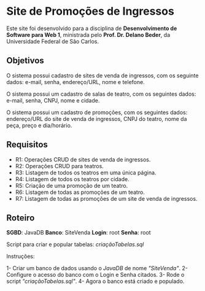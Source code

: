 # Site de Promoções de Ingressos
Este site foi desenvolvido para a disciplina de **Desenvolvimento de Software para Web 1**, ministrada pelo **Prof. Dr. Delano Beder**, da Universidade Federal de São Carlos.

## Objetivos
O sistema possui cadastro de sites de venda de ingressos, com os seguinte dados: e-mail, senha, endereço/URL, nome e telefone.

O sistema possui um cadastro de salas de teatro, com os seguintes dados: e-mail, senha, CNPJ, nome e cidade.

O sistema possui um cadastro de promoções, com os seguintes dados: endereço/URL do site de venda de ingressos, CNPJ do teatro, nome da peça, preço e dia/horário.

## Requisitos

- R1: Operações CRUD de sites de venda de ingressos.
- R2: Operações CRUD para teatros.
- R3: Listagem de todos os teatros em uma única página.
- R4: Listagem de todos os teatros por cidade.
- R5: Criação de uma promoção de um teatro.
- R6: Listagem de todas as promoções de um teatro.
- R7: Listagem de todas as promoções de um site de venda de ingressos.

## Roteiro

**SGBD**: JavaDB
**Banco**: SiteVenda
**Login**: root
**Senha**: root

Script para criar e popular tabelas: *criaçãoTabelas.sql*

Instruções:

1- Criar um banco de dados usando o *JavaDB* de nome *"SiteVenda"*.
2- Configure o acesso do banco com o Login e Senha citados.
3- Rode o script *"criaçãoTabelas.sql"*.
4- Agora o banco está criado e populado.